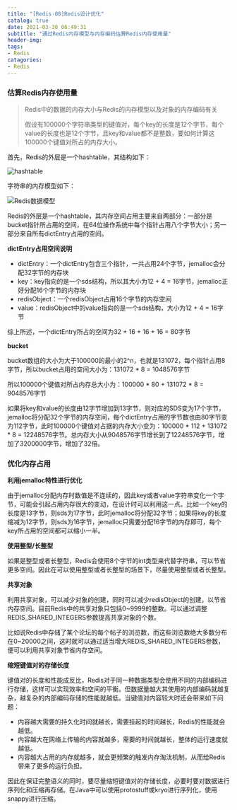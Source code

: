 ```yaml
---
title: "[Redis-08]Redis设计优化"
catalog: true
date: 2021-03-30 06:49:31
subtitle: "通过Redis内存模型与内存编码估算Redis内存使用量"
header-img:
tags:
- Redis
catagories:
- Redis
---
```


### 估算Redis内存使用量

> Redis中的数据的内存大小与Redis的内存模型以及对象的内存编码有关
>
> 假设有100000个字符串类型的键值对，每个key的长度是12个字节，每个value的长度也是12个字节，且key和value都不是整数，要如何计算这100000个键值对所占的内存大小。

首先，Redis的外层是一个hashtable，其结构如下：

![hashtable](hashtable.png)

字符串的内存模型如下：

![Redis数据模型](model.png)

Redis的外层是一个hashtable，其内存空间占用主要来自两部分：一部分是bucket指针所占用的空间，在64位操作系统中每个指针占用八个字节大小；另一部分来自所有dictEntry占用的空间。

**dictEntry占用空间说明**

- dictEntry：一个dictEntry包含三个指针，一共占用24个字节，jemalloc会分配32字节的内存块
- key：key指向的是一个sds结构，所以其大小为12 + 4 = 16字节，jemalloc正好分配16个字节的内存块
- redisObject：一个redisObject占用16个字节的内存空间
- value：redisObject中的value指向的是一个sds结构，大小为12 + 4 = 16字节

综上所述，一个dictEntry所占的空间为32 + 16 + 16 + 16 = 80字节

**bucket**

bucket数组的大小为大于100000的最小的2^n，也就是131072，每个指针占用8字节，所以bucket占用的空间大小为：131072 * 8 = 1048576字节

所以100000个键值对所占内存总大小为：100000 * 80 + 131072 * 8 = 9048576字节

如果将key和value的长度由12字节增加到13字节，则对应的SDS变为17个字节，jemalloc将分配32个字节的内存空间，每个dictEntry占用的字节数也由80字节变为112字节，此时100000个键值对占据的内存大小变为：100000 * 112 + 131072 * 8 = 12248576字节。总内存大小从9048576字节增长到了12248576字节，增加了3200000字节，增加了32倍。

### 优化内存占用

**利用jemalloc特性进行优化**

由于jemalloc分配内存时数值是不连续的，因此key或者value字符串变化一个字节，可能会引起占用内存很大的变动，在设计时可以利用这一点。比如一个key的长度是13字节，则sds为17字节，此时jemalloc将分配32字节；如果将key的长度缩减为12字节，则sds为16字节，jemalloc只需要分配16字节的内存即可，每个key所占用的空间都可以缩小一半。

**使用整型/长整型**

如果是整型或者长整型，Redis会使用8个字节的int类型来代替字符串，可以节省更多空间。因此在可以使用整型或者长整型的场景下，尽量使用整型或者长整型。

**共享对象**

利用共享对象，可以减少对象的创建，同时可以减少redisObject的创建，以节省内存空间。目前Redis中的共享对象只包括0~9999的整数。可以通过调整REDIS_SHARED_INTEGERS参数提高共享对象的个数。

比如说Redis中存储了某个论坛的每个帖子的浏览数，而这些浏览数绝大多数分布在0~20000之间，这时就可以通过适当增大REDIS_SHARED_INTEGERS参数，便可以利用共享对象节省内存空间。

**缩短键值对的存储长度**

键值对的长度和性能成反比，Redis对于同一种数据类型会使用不同的内部编码进行存储，这样可以实现效率和空间的平衡。但数据量越大其使用的内部编码就越复杂，越复杂的内部编码存储的性能就越低。当键值对内容较大时还会带来如下问题：

- 内容越大需要的持久化时间就越长，需要挂起的时间越长，Redis的性能就会越低。
- 内容越大在网络上传输的内容就越多，需要的时间就越长，整体的运行速度就越低。
- 内容越大占用的内存就越多，就会更频繁的触发内存淘汰机制，从而给Redis带来了更多的运行负担。

因此在保证完整语义的同时，要尽量缩短键值对的存储长度，必要时要对数据进行序列化和压缩再存储。在Java中可以使用protostuff或kryo进行序列化，使用snappy进行压缩。

